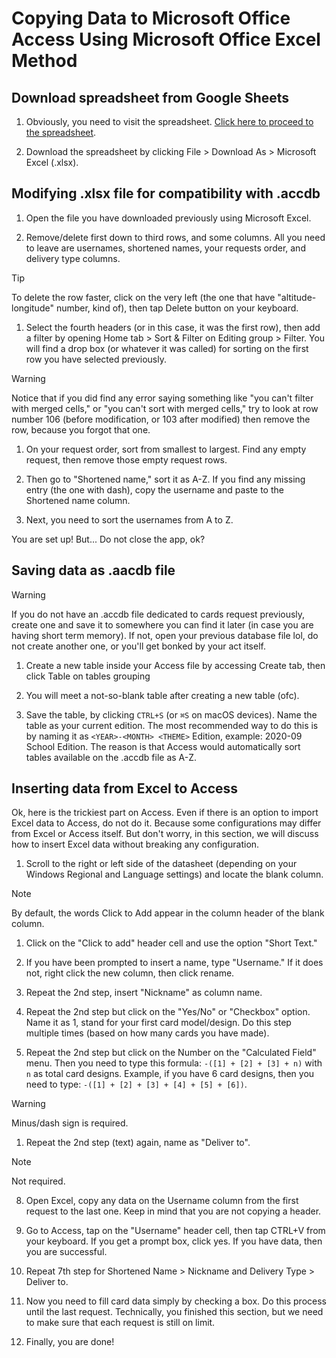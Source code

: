 # Copying Data to Microsoft Office Access Using Microsoft Office Excel Method

## Download spreadsheet from Google Sheets

1. Obviously, you need to visit the spreadsheet.
   [Click here to proceed to the spreadsheet](https://docs.google.com/spreadsheets/u/0/d/1TNCAt3rtsANAkYRrxw-k4czSupP7jqyf15OaO7hcZ1E/htmlview#gid=2145879968).

2. Download the spreadsheet by clicking File > Download As > Microsoft Excel (.xlsx).

## Modifying .xlsx file for compatibility with .accdb

1. Open the file you have downloaded previously using Microsoft Excel.

2. Remove/delete first down to third rows, and some columns. All you need to leave are usernames,
   shortened names, your requests order, and delivery type columns.

> [!TIP]
> To delete the row faster, click on the very left (the one that have "altitude-longitude" number,
> kind of), then tap Delete button on your keyboard.

1. Select the fourth headers (or in this case, it was the first row), then add a filter by opening
   Home tab > Sort & Filter on Editing group > Filter. You will find a drop box (or whatever it was
   called) for sorting on the first row you have selected previously.

> [!WARNING]
> Notice that if you did find any error saying something like "you can't filter with merged cells,"
> or "you can't sort with merged cells," try to look at row number 106 (before modification, or 103
> after modified) then remove the row, because you forgot that one.

1. On your request order, sort from smallest to largest. Find any empty request, then remove those
   empty request rows.

2. Then go to "Shortened name," sort it as A-Z. If you find any missing entry (the one with dash),
   copy the username and paste to the Shortened name column.

3. Next, you need to sort the usernames from A to Z.

You are set up! But... Do not close the app, ok?

## Saving data as .aacdb file

> [!WARNING]
> If you do not have an .accdb file dedicated to cards request previously, create one and save it to
> somewhere you can find it later (in case you are having short term memory). If not, open your
> previous database file lol, do not create another one, or you'll get bonked by your act itself.

1. Create a new table inside your Access file by accessing Create tab, then click Table on tables
   grouping

2. You will meet a not-so-blank table after creating a new table (ofc).

3. Save the table, by clicking `CTRL+S` (or `⌘S` on macOS devices). Name the table as your current
   edition. The most recommended way to do this is by naming it as `<YEAR>-<MONTH> <THEME>` Edition,
   example: 2020-09 School Edition. The reason is that Access would automatically sort tables
   available on the .accdb file as A-Z.

## Inserting data from Excel to Access

Ok, here is the trickiest part on Access. Even if there is an option to import Excel data to Access,
do not do it. Because some configurations may differ from Excel or Access itself. But don't worry,
in this section, we will discuss how to insert Excel data without breaking any configuration.

1. Scroll to the right or left side of the datasheet (depending on your Windows Regional and Language
   settings) and locate the blank column.

> [!NOTE]
> By default, the words Click to Add appear in the column header of the blank column.

1. Click on the "Click to add" header cell and use the option "Short Text."

2. If you have been prompted to insert a name, type "Username." If it does not, right click the new
   column, then click rename.

3. Repeat the 2nd step, insert "Nickname" as column name.

4. Repeat the 2nd step but click on the "Yes/No" or "Checkbox" option. Name it as 1, stand for your
   first card model/design. Do this step multiple times (based on how many cards you have made).

5. Repeat the 2nd step but click on the Number on the "Calculated Field" menu. Then you need to type
   this formula: `-([1] + [2] + [3] + n)` with `n` as total card designs. Example, if you have
   6 card designs, then you need to type: `-([1] + [2] + [3] + [4] + [5] + [6])`.

> [!WARNING]
> Minus/dash sign is required.

1. Repeat the 2nd step (text) again, name as "Deliver to".

> [!NOTE]
> Not required.

8. Open Excel, copy any data on the Username column from the first request to the last one. Keep in
   mind that you are not copying a header.

9. Go to Access, tap on the "Username" header cell, then tap CTRL+V from your keyboard. If you get
   a prompt box, click yes. If you have data, then you are successful.

10. Repeat 7th step for Shortened Name > Nickname and Delivery Type > Deliver to.

11. Now you need to fill card data simply by checking a box. Do this process until the last request.
    Technically, you finished this section, but we need to make sure that each request is still on
    limit.

12. Finally, you are done!